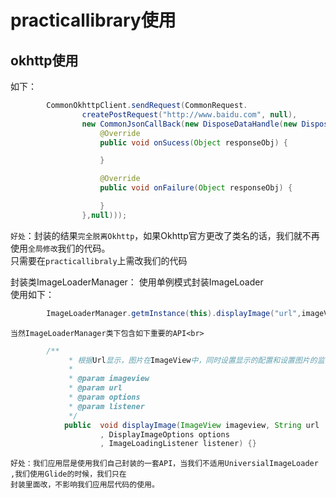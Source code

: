 practicallibrary使用
===
okhttp使用
-------
如下：
```Java
        CommonOkhttpClient.sendRequest(CommonRequest.
                createPostRequest("http://www.baidu.com", null),
                new CommonJsonCallBack(new DisposeDataHandle(new DisposeDataListener() {
                    @Override
                    public void onSucess(Object responseObj) {

                    }

                    @Override
                    public void onFailure(Object responseObj) {

                    }
                },null)));
```
`好处`：封装的结果`完全脱离Okhttp`，如果Okhttp官方更改了类名的话，我们就不再使用`全局修改`我们的代码。<br>
        只需要在`practicallibraly`上需改我们的代码<br>


封装类ImageLoaderManager：
    使用单例模式封装ImageLoader
    <br>使用如下：<br>
```java
        ImageLoaderManager.getmInstance(this).displayImage("url",imageView );
```
    当然ImageLoaderManager类下包含如下重要的API<br>
```java
        /**
             * 根据Url显示，图片在ImageView中，同时设置显示的配置和设置图片的监听
             *
             * @param imageview
             * @param url
             * @param options
             * @param listener
             */
            public  void displayImage(ImageView imageview, String url
                    , DisplayImageOptions options
                    , ImageLoadingListener listener) {}
```
    好处：我们应用层是使用我们自己封装的一套API，当我们不适用UniversialImageLoader ,我们使用Glide的时候，我们只在
    封装里面改，不影响我们应用层代码的使用。